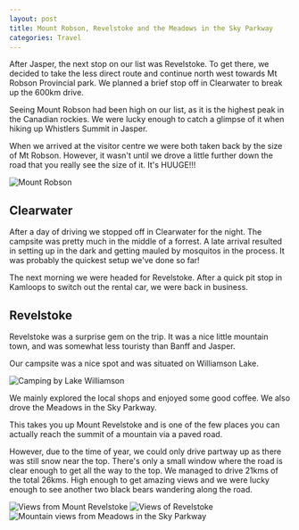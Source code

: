 ```yaml
---
layout: post
title: Mount Robson, Revelstoke and the Meadows in the Sky Parkway
categories: Travel
---
```


After Jasper, the next stop on our list was Revelstoke. To get there, we decided to take the less direct route and continue north west towards Mt Robson Provincial park. We planned a brief stop off in Clearwater to break up the 600km drive.

Seeing Mount Robson had been high on our list, as it is the highest peak in the Canadian rockies. We were lucky enough to catch a glimpse of it when hiking up Whistlers Summit in Jasper.

When we arrived at the visitor centre we were both taken back by the size of Mt Robson. However, it wasn't until we drove a little further down the road that you really see the size of it. It's HUUGE!!!

<img src="/images/mount-robson.jpg"
srcset="/images/mount-robson-sm.jpg 480w, /images/mount-robson-sm-2x.jpg 960w, /images/mount-robson.jpg 700w, /images/mount-robson-2x.jpg 1400w"
sizes="(max-width: 500px) 480px" alt="Mount Robson">

## Clearwater

After a day of driving we stopped off in Clearwater for the night. The campsite was pretty much in the middle of a forrest. A late arrival resulted in setting up in the dark and getting mauled by mosquitos in the process. It was probably the quickest setup we've done so far!

The next morning we were headed for Revelstoke. After a quick pit stop in Kamloops to switch out the rental car, we were back in business.

## Revelstoke

Revelstoke was a surprise gem on the trip. It was a nice little mountain town, and was somewhat less touristy than Banff and Jasper.

Our campsite was a nice spot and was situated on Williamson Lake.

<img src="/images/camping-by-lake-williamson.jpg"
srcset="/images/camping-by-lake-williamson-sm.jpg 480w, /images/camping-by-lake-williamson-sm-2x.jpg 960w, /images/camping-by-lake-williamson.jpg 700w, /images/camping-by-lake-williamson-2x.jpg 1400w"
sizes="(max-width: 500px) 480px" alt="Camping by Lake Williamson">

We mainly explored the local shops and enjoyed some good coffee. We also drove the Meadows in the Sky Parkway.

This takes you up Mount Revelstoke and is one of the few places you can actually reach the summit of a mountain via a paved road.

However, due to the time of year, we could only drive partway up as there was still snow near the top. There's only a small window where the road is clear enough to get all the way to the top. We managed to drive 21kms of the total 26kms. High enough to get amazing views and we were lucky enough to see another two black bears wandering along the road.

<img src="/images/views-from-mount-revelstoke.jpg"
srcset="/images/views-from-mount-revelstoke-sm.jpg 480w, /images/views-from-mount-revelstoke-sm-2x.jpg 960w, /images/views-from-mount-revelstoke.jpg 700w, /images/views-from-mount-revelstoke-2x.jpg 1400w"
sizes="(max-width: 500px) 480px" alt="Views from Mount Revelstoke">
<img src="/images/views-of-revelstoke.jpg"
srcset="/images/views-of-revelstoke-sm.jpg 480w, /images/views-of-revelstoke-sm-2x.jpg 960w, /images/views-of-revelstoke.jpg 700w, /images/views-of-revelstoke-2x.jpg 1400w"
sizes="(max-width: 500px) 480px" alt="Views of Revelstoke">
<img src="/images/mountain-views-from-meadows-in-the-sky-parkway.jpg"
srcset="/images/mountain-views-from-meadows-in-the-sky-parkway-sm.jpg 480w, /images/mountain-views-from-meadows-in-the-sky-parkway-sm-2x.jpg 960w, /images/mountain-views-from-meadows-in-the-sky-parkway.jpg 700w, /images/mountain-views-from-meadows-in-the-sky-parkway-2x.jpg 1400w"
sizes="(max-width: 500px) 480px" alt="Mountain views from Meadows in the Sky Parkway">

